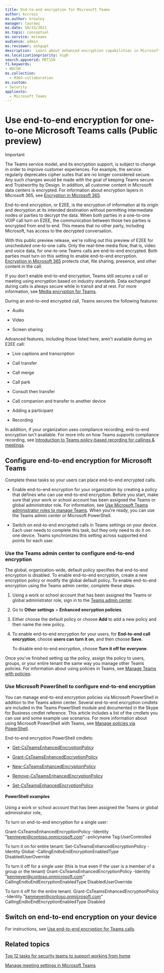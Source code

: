 ```yaml
---
title: End-to-end encryption for Microsoft Teams
author: kccross
ms.author: krowley
manager: laurawi
ms.date: 10/23/2021
ms.topic: conceptual
ms.service: msteams
audience: admin
ms.reviewer: ashgupt
description:  Learn about enhanced encryption capabilities in Microsoft Teams, manage end-to-end encryption using the Teams admin center and Microsoft PowerShell.
ms.localizationpriority: high
search.appverid: MET150
f1.keywords:
- NOCSH
ms.collection: 
  - M365-collaboration
ms.custom: 
- Security
appliesto: 
  - Microsoft Teams
---
```


# Use end-to-end encryption for one-to-one Microsoft Teams calls (Public preview)

> [!IMPORTANT]
> The Teams service model, and its encryption support, is subject to change in order to improve customer experiences. For example, the service regularly deprecates cipher suites that are no longer considered secure. Any such changes would be made with the goal of keeping Teams secure and Trustworthy by Design. In addition, all customer content in Microsoft data centers is encrypted. For information about encryption layers in Microsoft 365, see [Encryption in Microsoft 365](/microsoft-365/compliance/encryption).

End-to-end encryption, or E2EE, is the encryption of information at its origin and decryption at its intended destination without permitting intermediate nodes or parties to decrypt the data. When both parties in a one-to-one VOIP call turn on E2EE, the communication between those two parties is encrypted from end to end. This means that no other party, including Microsoft, has access to the decrypted conversation.

With this public preview release, we're rolling out this preview of E2EE for unscheduled one-to-one calls. Only the real-time media flow, that is, video and voice data, for one-to-one Teams calls are end-to-end encrypted. Both parties must turn on this setting to enable end-to-end encryption. [Encryption in Microsoft 365](/microsoft-365/compliance/encryption) protects chat, file sharing, presence, and other content in the call.

If you don't enable end-to-end encryption, Teams still secures a call or meeting using encryption based on industry standards. Data exchanged during calls is always secure while in transit and at rest. For more information, see [Media encryption for Teams](teams-security-guide.md#media-encryption).

During an end-to-end encrypted call, Teams secures the following features:

- Audio

- Video

- Screen sharing

Advanced features, including those listed here, aren't available during an E2EE call:

- Live captions and transcription

- Call transfer

- Call merge

- Call park

- Consult then transfer

- Call companion and transfer to another device

- Adding a participant

- Recording

In addition, if your organization uses compliance recording, end-to-end encryption isn't available. For more info on how Teams supports compliance recording, see [Introduction to Teams policy-based recording for callings & meetings](teams-recording-policy.md).

## Configure end-to-end encryption for Microsoft Teams

Complete these tasks so your users can place end-to-end encrypted calls.

- Enable end-to-end encryption for your organization by creating a policy that defines who can use end-to-end encryption. Before you start, make sure that your work or school account has been assigned the Teams or global administrator role. For information, see [Use Microsoft Teams administrator roles to manage Teams](using-admin-roles.md). When you're ready, you can use the Teams admin center or Microsoft PowerShell.

- Switch on end-to-end encrypted calls in Teams settings on your device. Each user needs to complete this task, but they only need to do it on one device. Teams synchronizes this setting across supported end points for each user.

### Use the Teams admin center to configure end-to-end encryption

The global, organization-wide, default policy specifies that end-to-end encryption is disabled. To enable end-to-end encryption, create a new encryption policy or modify the global default policy. To enable end-to-end encryption using the Teams admin center, complete these steps.

1. Using a work or school account that has been assigned the Teams or global administrator role, sign in to the [Teams admin center](https://go.microsoft.com/fwlink/p/?linkid=2024339).

2. Go to **Other settings** > **Enhanced encryption policies**.

3. Either choose the default policy or choose **Add** to add a new policy and then name the new policy.

4. To enable end-to-end encryption for your users, for **End-to-end call encryption**, choose **users can turn it on**, and then choose **Save**.

   To disable end-to-end encryption, choose **Turn it off for everyone**.

Once you’ve finished setting up the policy, assign the policy to users, groups, or your entire tenant the same way you manage other Teams policies. For information about using policies in Teams, see [Manage Teams with policies](manage-teams-with-policies.md).

### Use Microsoft PowerShell to configure end-to-end encryption

You can manage end-to-end encryption policies via Microsoft PowerShell in addition to the Teams admin center. Several end-to-end encryption cmdlets are included in the Teams PowerShell module and documented in the Skype for Business cmdlet reference. This article includes a list of the cmdlets you can use and some example use scenarios. For more information about using Microsoft PowerShell with Teams, see [Manage policies via PowerShell](teams-powershell-managing-teams.md#manage-policies-via-powershell).

End-to-end encryption PowerShell cmdlets:

- [Get-CsTeamsEnhancedEncryptionPolicy](/powershell/module/teams/Get-CsTeamsEnhancedEncryptionPolicy)

- [Grant-CsTeamsEnhancedEncryptionPolicy](/powershell/module/teams/Grant-CsTeamsEnhancedEncryptionPolicy)

- [New-CsTeamsEnhancedEncryptionPolicy](/powershell/module/teams/New-CsTeamsEnhancedEncryptionPolicy)

- [Remove-CsTeamsEnhancedEncryptionPolicy](/powershell/module/teams/Remove-CsTeamsEnhancedEncryptionPolicy)

- [Set-CsTeamsEnhancedEncryptionPolicy](/powershell/module/teams/Set-CsTeamsEnhancedEncryptionPolicy)

#### PowerShell examples

Using a work or school account that has been assigned the Teams or global administrator role, 

To turn on end-to-end encryption for a single user:

Grant-CsTeamsEnhancedEncryptionPolicy -Identity "kenmeyer@contoso.onmicrosoft.com" -policyname Tag:UserControlled

To turn it on for entire tenant:
Set-CsTeamsEnhancedEncryptionPolicy -Identity Global -CallingEndtoEndEncryptionEnabledType DisabledUserOverride

To turn it off for a single user (this is true even if the user is a member of a group or the tenant)
Grant-CsTeamsEnhancedEncryptionPolicy -Identity "kenmeyer@contoso.onmicrosoft.com" CallingEndtoEndEncryptionEnabledType DisabledUserOverride

To turn it off for the entire tenant.
Grant-CsTeamsEnhancedEncryptionPolicy -Identity "kenmeyer@contoso.onmicrosoft.com" CallingEndtoEndEncryptionEnabledType Disabled

## Switch on end-to-end encryption on your device

For instructions, see [Use end-to-end encryption for Teams calls](https://support.microsoft.com/office/1274b4d2-b5c5-4b24-a376-606fa6728a90).

## Related topics

[Top 12 tasks for security teams to support working from home](/microsoft-365/security/top-security-tasks-for-remote-work)

[Manage meeting settings in Microsoft Teams](./meeting-settings-in-teams.md)
